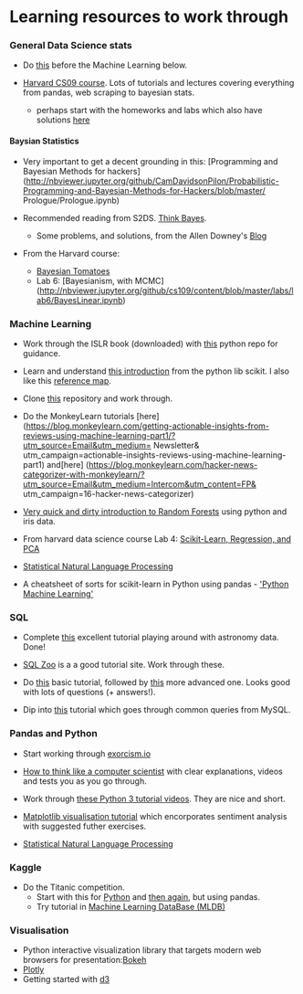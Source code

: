 # Learning resources to work through

### General Data Science stats

- Do [this](http://nbviewer.jupyter.org/github/nborwankar/LearnDataScience/tree/master/notebooks/) before the Machine Learning below.

- [Harvard CS09 course](http://cs109.github.io/2015/pages/videos.html). Lots of tutorials and lectures covering everything from pandas, web 
scraping to bayesian stats. 
  - perhaps start with the homeworks and labs which also have solutions [here](https://github.com/cs109/content)

#### Baysian Statistics

- Very important to get a decent grounding in this: [Programming and Bayesian Methods for 
hackers](http://nbviewer.jupyter.org/github/CamDavidsonPilon/Probabilistic-Programming-and-Bayesian-Methods-for-Hackers/blob/master/
Prologue/Prologue.ipynb)

- Recommended reading from S2DS. [Think Bayes](http://www.greenteapress.com/thinkbayes/thinkbayes.pdf).
  - Some problems, and solutions, from the Allen Downey's 
[Blog](http://allendowney.blogspot.co.uk/2011/10/all-your-bayes-are-belong-to-us.html)

- From the Harvard course:
  - [Bayesian Tomatoes](http://nbviewer.jupyter.org/github/cs109/content/blob/master/HW3.ipynb)
  - Lab 6: [Bayesianism, with MCMC] (http://nbviewer.jupyter.org/github/cs109/content/blob/master/labs/lab6/BayesLinear.ipynb)


### Machine Learning 

- Work through the ISLR book (downloaded) with [this](https://github.com/JWarmenhoven/ISLR-python) python repo for guidance.

- Learn and understand [this introduction](http://www.astroml.org/sklearn_tutorial/general_concepts.html) from the python lib scikit. I 
also 
like this [reference map](http://scikit-learn.org/stable/tutorial/machine_learning_map/index.html). 

- Clone [this](https://github.com/ogrisel/sklearn_pycon2014) repository and work through.

- Do the MonkeyLearn tutorials [here]
(https://blog.monkeylearn.com/getting-actionable-insights-from-reviews-using-machine-learning-part1/?utm_source=Email&utm_medium= 
Newsletter& utm_campaign=actionable-insights-reviews-using-machine-learning-part1)
and[here]
 (https://blog.monkeylearn.com/hacker-news-categorizer-with-monkeylearn/?utm_source=Email&utm_medium=Intercom&utm_content=FP&
utm_campaign=16-hacker-news-categorizer)

- [Very quick and dirty introduction to Random Forests](http://blog.yhat.com/posts/random-forests-in-python.html) using python and iris 
data.

- From harvard data science course Lab 4: [Scikit-Learn, Regression, and 
PCA](http://nbviewer.jupyter.org/github/cs109/content/blob/master/labs/lab4/Lab4full.ipynb)

- [Statistical Natural Language Processing](http://nbviewer.jupyter.org/url/norvig.com/ipython/How%20to%20Do%20Things%20with%20Words.ipynb)

- A cheatsheet of sorts for scikit-learn in Python using pandas - ['Python Machine 
Learning'](https://github.com/rasbt/python-machine-learning-book)


### SQL

- Complete [this](http://sol.gfxile.net/g3/) excellent tutorial playing around with astronomy data. Done! 

- [SQL Zoo](http://sqlzoo.net/) is a a good tutorial site. Work through these.   

- Do [this](http://www.sqlcourse.com/) basic tutorial, followed by [this](http://www.sqlcourse2.com/) more advanced one. Looks good with 
lots of questions (+ answers!).

- Dip into [this](http://dev.mysql.com/doc/refman/5.5/en/examples.html) tutorial which goes through common queries from MySQL.


### Pandas and Python

- Start working through [exorcism.io](http://exercism.io/languages/python#exercises)

- [How to think like a computer scientist](http://interactivepython.org/runestone/static/thinkcspy/toc.html) with clear explanations, 
videos and tests you as you go through.

- Work through [these Python 3 tutorial videos](https://www.youtube.com/playlist?list=PL1A2CSdiySGJd0LJRRSwQZbPZaDP0q67j). They are nice 
and short.

- [Matplotlib visualisation tutorial](https://www.dataquest.io/blog/matplotlib-tutorial/) which encorporates sentiment analysis with 
suggested futher exercises.

- [Statistical Natural Language Processing](http://nbviewer.jupyter.org/url/norvig.com/ipython/How%20to%20Do%20Things%20with%20Words.ipynb)

### Kaggle

- Do the Titanic competition.
  - Start with this for [Python](https://www.kaggle.com/c/titanic/details/getting-started-with-python) and [then 
again](https://www.kaggle.com/c/titanic/details/getting-started-with-python-ii), but using pandas.
  - Try tutorial in [Machine Learning DataBase 
(MLDB)](https://docs.mldb.ai/ipy/notebooks/_demos/_latest/Predicting%20Titanic%20Survival.html)

### Visualisation

- Python interactive visualization library that targets modern web browsers for presentation:[Bokeh](http://bokeh.pydata.org/en/latest/)
- [Plotly](https://plot.ly/api/)
- Getting started with [d3](https://github.com/d3/d3/wiki/Tutorials)




